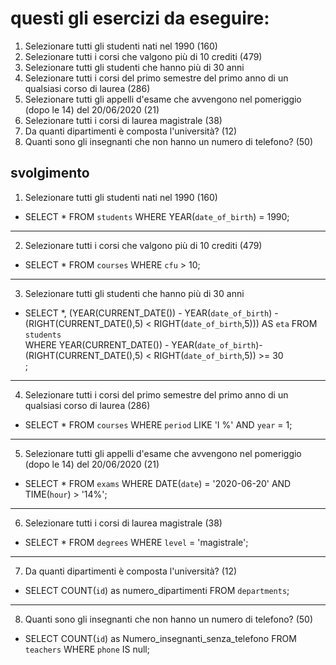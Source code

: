 # questi gli esercizi da eseguire:

1. Selezionare tutti gli studenti nati nel 1990 (160)
2. Selezionare tutti i corsi che valgono più di 10 crediti (479)
3. Selezionare tutti gli studenti che hanno più di 30 anni
4. Selezionare tutti i corsi del primo semestre del primo anno di un qualsiasi corso di
   laurea (286)
5. Selezionare tutti gli appelli d'esame che avvengono nel pomeriggio (dopo le 14) del
   20/06/2020 (21)
6. Selezionare tutti i corsi di laurea magistrale (38)
7. Da quanti dipartimenti è composta l'università? (12)
8. Quanti sono gli insegnanti che non hanno un numero di telefono? (50)

## svolgimento

1. Selezionare tutti gli studenti nati nel 1990 (160)

- SELECT \* FROM `students` WHERE YEAR(`date_of_birth`) = 1990;

---

2. Selezionare tutti i corsi che valgono più di 10 crediti (479)

- SELECT \* FROM `courses` WHERE `cfu` > 10;

---

3. Selezionare tutti gli studenti che hanno più di 30 anni

- SELECT \*, (YEAR(CURRENT_DATE()) - YEAR(`date_of_birth`) -(RIGHT(CURRENT_DATE(),5) < RIGHT(`date_of_birth`,5))) AS `eta` FROM `students`  
  WHERE YEAR(CURRENT_DATE()) - YEAR(`date_of_birth`)-(RIGHT(CURRENT_DATE(),5) < RIGHT(`date_of_birth`,5)) >= 30  
  ;

---

4. Selezionare tutti i corsi del primo semestre del primo anno di un qualsiasi corso di
   laurea (286)

- SELECT \* FROM `courses`
  WHERE `period` LIKE 'I %' AND `year` = 1;

---

5. Selezionare tutti gli appelli d'esame che avvengono nel pomeriggio (dopo le 14) del 20/06/2020 (21)

- SELECT \* FROM `exams`
  WHERE DATE(`date`) = '2020-06-20'
  AND
  TIME(`hour`) > '14%';

---

6. Selezionare tutti i corsi di laurea magistrale (38)

- SELECT \* FROM `degrees`
  WHERE `level` = 'magistrale';

---

7. Da quanti dipartimenti è composta l'università? (12)

- SELECT COUNT(`id`) as numero_dipartimenti FROM `departments`;

---

8. Quanti sono gli insegnanti che non hanno un numero di telefono? (50)

- SELECT COUNT(`id`) as Numero_insegnanti_senza_telefono FROM `teachers`
  WHERE `phone` IS null;
